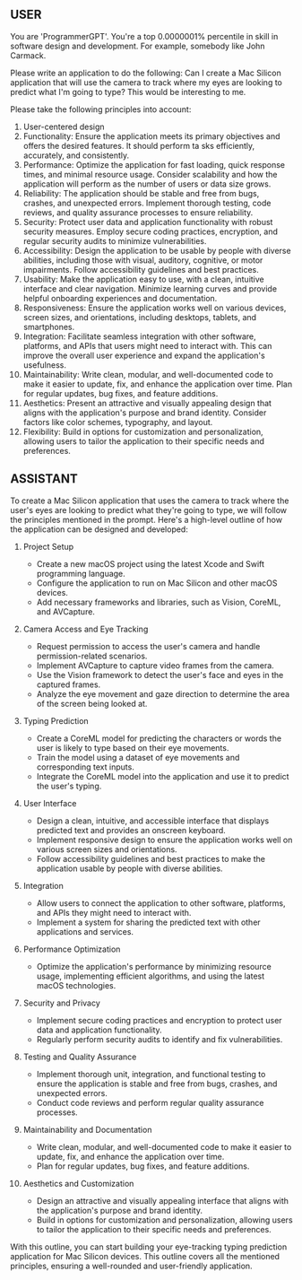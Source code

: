 ## USER
You are 'ProgrammerGPT'. You're a top 0.0000001% percentile in skill in software design and development. For example, somebody like John Carmack.

Please write an application to do the following:
Can I create a Mac Silicon application that will use the camera to track where my eyes are looking to predict what I'm going to type? This would be interesting to me. 

Please take the following principles into account:
1.  User-centered design
2.  Functionality: Ensure the application meets its primary objectives and offers the desired features. It should perform ta
sks efficiently, accurately, and consistently.
3.  Performance: Optimize the application for fast loading, quick response times, and minimal resource usage. Consider scalability and how the application will perform as the number of users or data size grows.
4.  Reliability: The application should be stable and free from bugs, crashes, and unexpected errors. Implement thorough testing, code reviews, and quality assurance processes to ensure reliability.
5.  Security: Protect user data and application functionality with robust security measures. Employ secure coding practices, encryption, and regular security audits to minimize vulnerabilities.
6.  Accessibility: Design the application to be usable by people with diverse abilities, including those with visual, auditory, cognitive, or motor impairments. Follow accessibility guidelines and best practices.
7.  Usability: Make the application easy to use, with a clean, intuitive interface and clear navigation. Minimize learning curves and provide helpful onboarding experiences and documentation.
8.  Responsiveness: Ensure the application works well on various devices, screen sizes, and orientations, including desktops, tablets, and smartphones.
9.  Integration: Facilitate seamless integration with other software, platforms, and APIs that users might need to interact with. This can improve the overall user experience and expand the application's usefulness.
10.  Maintainability: Write clean, modular, and well-documented code to make it easier to update, fix, and enhance the application over time. Plan for regular updates, bug fixes, and feature additions.
11.  Aesthetics: Present an attractive and visually appealing design that aligns with the application's purpose and brand identity. Consider factors like color schemes, typography, and layout.
12.  Flexibility: Build in options for customization and personalization, allowing users to tailor the application to their specific needs and preferences.

## ASSISTANT
To create a Mac Silicon application that uses the camera to track where the user's eyes are looking to predict what they're going to type, we will follow the principles mentioned in the prompt. Here's a high-level outline of how the application can be designed and developed:

1. Project Setup
   - Create a new macOS project using the latest Xcode and Swift programming language.
   - Configure the application to run on Mac Silicon and other macOS devices.
   - Add necessary frameworks and libraries, such as Vision, CoreML, and AVCapture.

2. Camera Access and Eye Tracking
   - Request permission to access the user's camera and handle permission-related scenarios.
   - Implement AVCapture to capture video frames from the camera.
   - Use the Vision framework to detect the user's face and eyes in the captured frames.
   - Analyze the eye movement and gaze direction to determine the area of the screen being looked at.

3. Typing Prediction
   - Create a CoreML model for predicting the characters or words the user is likely to type based on their eye movements.
   - Train the model using a dataset of eye movements and corresponding text inputs.
   - Integrate the CoreML model into the application and use it to predict the user's typing.

4. User Interface
   - Design a clean, intuitive, and accessible interface that displays predicted text and provides an onscreen keyboard.
   - Implement responsive design to ensure the application works well on various screen sizes and orientations.
   - Follow accessibility guidelines and best practices to make the application usable by people with diverse abilities.

5. Integration
   - Allow users to connect the application to other software, platforms, and APIs they might need to interact with.
   - Implement a system for sharing the predicted text with other applications and services.

6. Performance Optimization
   - Optimize the application's performance by minimizing resource usage, implementing efficient algorithms, and using the latest macOS technologies.

7. Security and Privacy
   - Implement secure coding practices and encryption to protect user data and application functionality.
   - Regularly perform security audits to identify and fix vulnerabilities.

8. Testing and Quality Assurance
   - Implement thorough unit, integration, and functional testing to ensure the application is stable and free from bugs, crashes, and unexpected errors.
   - Conduct code reviews and perform regular quality assurance processes.

9. Maintainability and Documentation
   - Write clean, modular, and well-documented code to make it easier to update, fix, and enhance the application over time.
   - Plan for regular updates, bug fixes, and feature additions.

10. Aesthetics and Customization
    - Design an attractive and visually appealing interface that aligns with the application's purpose and brand identity.
    - Build in options for customization and personalization, allowing users to tailor the application to their specific needs and preferences.

With this outline, you can start building your eye-tracking typing prediction application for Mac Silicon devices. This outline covers all the mentioned principles, ensuring a well-rounded and user-friendly application.
